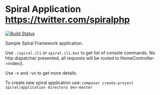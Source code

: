 # Spiral Application https://twitter.com/spiralphp
[![Build Status](https://travis-ci.org/spiral-php/application.svg?branch=master)](https://travis-ci.org/spiral-php/application)

Sample Spiral Framework application.

Use `./spiral.cli` or `spiral.cli.bat` to get list of console commands. No http dispatcher presented,
all requests will be routed to HomeController->index().

Use -v and -vv to get more details.

To create new spiral application use:
`composer create-project spiral/application directory dev-master`
